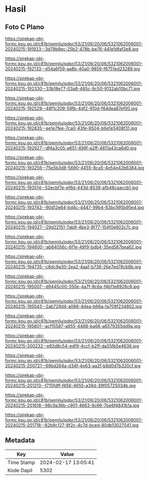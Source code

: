 # Hasil

## Foto C Plano

https://sirekap-obj-formc.kpu.go.id/c81b/pemilu/pdpr/53/21/06/20/06/5321062006001-20240215-191923--3d79b8ec-25b2-478b-be76-441e1dfaf3e8.jpg

https://sirekap-obj-formc.kpu.go.id/c81b/pemilu/pdpr/53/21/06/20/06/5321062006001-20240215-192133--d54a6f59-aa8b-40a0-9859-f6751ed23289.jpg

https://sirekap-obj-formc.kpu.go.id/c81b/pemilu/pdpr/53/21/06/20/06/5321062006001-20240215-192330--33b18e77-03a8-485c-9c50-9132ab10bc71.jpg

https://sirekap-obj-formc.kpu.go.id/c81b/pemilu/pdpr/53/21/06/20/06/5321062006001-20240215-192529--48f1c209-59fb-4df2-910d-f64dea87ef00.jpg

https://sirekap-obj-formc.kpu.go.id/c81b/pemilu/pdpr/53/21/06/20/06/5321062006001-20240215-192835--ee1e7fee-7ca0-43fe-9504-b6e1e5408f31.jpg

https://sirekap-obj-formc.kpu.go.id/c81b/pemilu/pdpr/53/21/06/20/06/5321062006001-20240215-192927--df4a3c05-a651-498f-a2ff-4811a43ca6d0.jpg

https://sirekap-obj-formc.kpu.go.id/c81b/pemilu/pdpr/53/21/06/20/06/5321062006001-20240215-193256--75e5b3d8-5690-4455-8ca5-4e54e42b6384.jpg

https://sirekap-obj-formc.kpu.go.id/c81b/pemilu/pdpr/53/21/06/20/06/5321062006001-20240215-193514--52ecbf7e-ef6d-443d-8538-afb48caaccb1.jpg

https://sirekap-obj-formc.kpu.go.id/c81b/pemilu/pdpr/53/21/06/20/06/5321062006001-20240215-193743--90d12e84-bd4c-4447-99b4-83bc995b95e4.jpg

https://sirekap-obj-formc.kpu.go.id/c81b/pemilu/pdpr/53/21/06/20/06/5321062006001-20240215-194027--29d22151-7ab9-4be3-8f77-154f0e602c7c.jpg

https://sirekap-obj-formc.kpu.go.id/c81b/pemilu/pdpr/53/21/06/20/06/5321062006001-20240215-194600--ab84056c-6f1e-49f9-bdb4-35ed587bea62.jpg

https://sirekap-obj-formc.kpu.go.id/c81b/pemilu/pdpr/53/21/06/20/06/5321062006001-20240215-194735--c8dc9a30-2ea2-4aa1-b736-26e7ed78cb8b.jpg

https://sirekap-obj-formc.kpu.go.id/c81b/pemilu/pdpr/53/21/06/20/06/5321062006001-20240215-195007--d9445c00-350e-4a7f-8c6a-f4b11e8926c8.jpg

https://sirekap-obj-formc.kpu.go.id/c81b/pemilu/pdpr/53/21/06/20/06/5321062006001-20240215-195543--2ab729d4-a086-4dea-b66a-fa709f234802.jpg

https://sirekap-obj-formc.kpu.go.id/c81b/pemilu/pdpr/53/21/06/20/06/5321062006001-20240215-195801--acf15587-a955-4488-ba66-a6579355dd9a.jpg

https://sirekap-obj-formc.kpu.go.id/c81b/pemilu/pdpr/53/21/06/20/06/5321062006001-20240215-200232--e92d8c54-edf9-4ccf-b2ff-da55fb5e4636.jpg

https://sirekap-obj-formc.kpu.go.id/c81b/pemilu/pdpr/53/21/06/20/06/5321062006001-20240215-200721--69bd264a-d34f-4e63-aa2f-b8d0d7b320cf.jpg

https://sirekap-obj-formc.kpu.go.id/c81b/pemilu/pdpr/53/21/06/20/06/5321062006001-20240215-201213--f715fdff-f456-4655-a38d-39f05725034b.jpg

https://sirekap-obj-formc.kpu.go.id/c81b/pemilu/pdpr/53/21/06/20/06/5321062006001-20240215-201618--98c9a36b-c901-4663-8c66-7be6f4841b1a.jpg

https://sirekap-obj-formc.kpu.go.id/c81b/pemilu/pdpr/53/21/06/20/06/5321062006001-20240215-201718--82b9c127-8f2c-4c7d-bced-80db13027041.jpg


## Metadata

| Key        | Value               |
| ---------- | ------------------- |
| Time Stamp | 2024-02-17 13:05:41 |
| Kode Dapil | 5302                |



